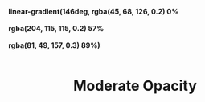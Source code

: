 
<b>linear-gradient(146deg, rgba(45, 68, 126, 0.2) 0%</b>
<br>
<br>
<b>rgba(204, 115, 115, 0.2) 57%</b>
<br><br>
<b>rgba(81, 49, 157, 0.3) 89%)</b>
<br><br>

<h1 style="text-align: center">Moderate Opacity</h1>
